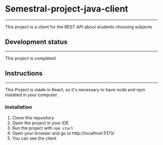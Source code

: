 # Semestral-project-java-client
---
This project is a client for the REST API about students choosing subjects

## Development status
---
This project is completed

## Instructions
---
This Project is made in React, so it's necessary to have node and npm installed in your computer.

### Installation

1. Clone this repository
2. Open the project in your IDE
3. Run the project with `npm start`
4. Open your browser and go to http://localhost:5173/
5. You can see the client


